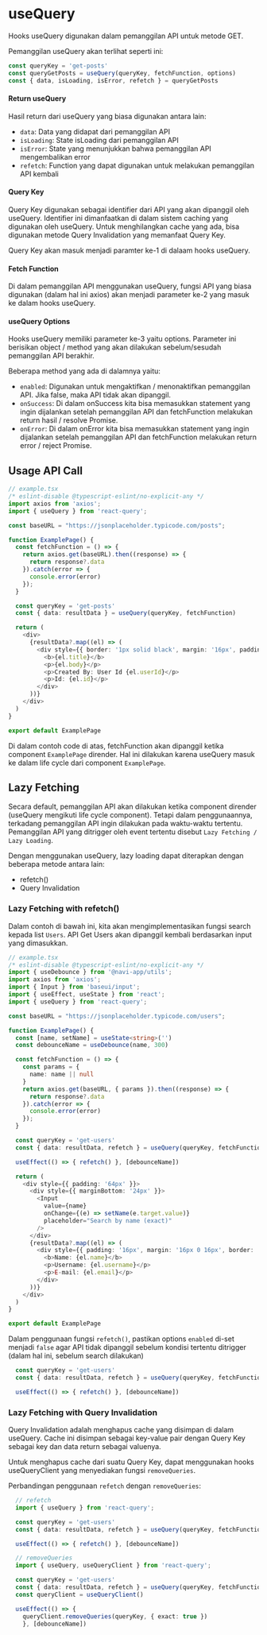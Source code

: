 # useQuery

Hooks useQuery digunakan dalam pemanggilan API untuk metode GET.

Pemanggilan useQuery akan terlihat seperti ini:

```typescript
const queryKey = 'get-posts'
const queryGetPosts = useQuery(queryKey, fetchFunction, options)
const { data, isLoading, isError, refetch } = queryGetPosts
```

#### Return useQuery

Hasil return dari useQuery yang biasa digunakan antara lain:

* `data`: Data yang didapat dari pemanggilan API
* `isLoading`: State isLoading dari pemanggilan API
* `isError`: State yang menunjukkan bahwa pemanggilan API mengembalikan error
* `refetch`: Function yang dapat digunakan untuk melakukan pemanggilan API kembali

#### Query Key

Query Key digunakan sebagai identifier dari API yang akan dipanggil oleh useQuery. Identifier ini dimanfaatkan di dalam sistem caching yang digunakan oleh useQuery. Untuk menghilangkan cache yang ada, bisa digunakan metode Query Invalidation yang memanfaat Query Key.

Query Key akan masuk menjadi paramter ke-1 di dalaam hooks useQuery.

#### Fetch Function

Di dalam pemanggilan API menggunakan useQuery, fungsi API yang biasa digunakan (dalam hal ini axios) akan menjadi parameter ke-2 yang masuk ke dalam hooks useQuery.

#### useQuery Options

Hooks useQuery memiliki parameter ke-3 yaitu options. Parameter ini berisikan object / method yang akan dilakukan sebelum/sesudah pemanggilan API berakhir.

Beberapa method yang ada di dalamnya yaitu:

* `enabled`: Digunakan untuk mengaktifkan / menonaktifkan pemanggilan API. Jika false, maka API tidak akan dipanggil.
* `onSuccess`: Di dalam onSuccess kita bisa memasukkan statement yang ingin dijalankan setelah pemanggilan API dan fetchFunction melakukan return hasil / resolve Promise.
* `onError`: Di dalam onError kita bisa memasukkan statement yang ingin dijalankan setelah pemanggilan API dan fetchFunction melakukan return error / reject Promise.

## Usage API Call

```typescript
// example.tsx
/* eslint-disable @typescript-eslint/no-explicit-any */
import axios from 'axios';
import { useQuery } from 'react-query';

const baseURL = "https://jsonplaceholder.typicode.com/posts";

function ExamplePage() {
  const fetchFunction = () => {
    return axios.get(baseURL).then((response) => {
      return response?.data
    }).catch(error => {
      console.error(error)
    });
  }

  const queryKey = 'get-posts'
  const { data: resultData } = useQuery(queryKey, fetchFunction)

  return (
    <div>
      {resultData?.map((el) => (
        <div style={{ border: '1px solid black', margin: '16px', padding: '16px' }}>
          <b>{el.title}</b>
          <p>{el.body}</p>
          <p>Created By: User Id {el.userId}</p>
          <p>Id: {el.id}</p>
        </div>
      ))}
    </div>
  )
}

export default ExamplePage
```

Di dalam contoh code di atas, fetchFunction akan dipanggil ketika component `ExamplePage` dirender. Hal ini dilakukan karena useQuery masuk ke dalam life cycle dari component `ExamplePage`.

## Lazy Fetching

Secara default, pemanggilan API akan dilakukan ketika component dirender (useQuery mengikuti life cycle component). Tetapi dalam penggunaannya, terkadang pemanggilan API ingin dilakukan pada waktu-waktu tertentu. Pemanggilan API yang ditrigger oleh event tertentu disebut `Lazy Fetching / Lazy Loading`.

Dengan menggunakan useQuery, lazy loading dapat diterapkan dengan beberapa metode antara lain:

* refetch()
* Query Invalidation

### Lazy Fetching with refetch()

Dalam contoh di bawah ini, kita akan mengimplementasikan fungsi search kepada list `Users`. API Get Users akan dipanggil kembali berdasarkan input yang dimasukkan.

```typescript
// example.tsx
/* eslint-disable @typescript-eslint/no-explicit-any */
import { useDebounce } from '@navi-app/utils';
import axios from 'axios';
import { Input } from 'baseui/input';
import { useEffect, useState } from 'react';
import { useQuery } from 'react-query';

const baseURL = "https://jsonplaceholder.typicode.com/users";

function ExamplePage() {
  const [name, setName] = useState<string>('')
  const debounceName = useDebounce(name, 300)

  const fetchFunction = () => {
    const params = {
      name: name || null
    }
    return axios.get(baseURL, { params }).then((response) => {
      return response?.data
    }).catch(error => {
      console.error(error)
    });
  }

  const queryKey = 'get-users'
  const { data: resultData, refetch } = useQuery(queryKey, fetchFunction, { enabled: false })

  useEffect(() => { refetch() }, [debounceName])

  return (
    <div style={{ padding: '64px' }}>
      <div style={{ marginBottom: '24px' }}>
        <Input
          value={name}
          onChange={(e) => setName(e.target.value)}
          placeholder="Search by name (exact)"
        />
      </div>
      {resultData?.map((el) => (
        <div style={{ padding: '16px', margin: '16px 0 16px', border: '1px solid black', borderRadius: '8px' }}>
          <b>Name: {el.name}</b>
          <p>Username: {el.username}</p>
          <p>E-mail: {el.email}</p>
        </div>
      ))}
    </div>
  )
}

export default ExamplePage
```

Dalam penggunaan fungsi `refetch()`, pastikan options `enabled` di-set menjadi `false` agar API tidak dipanggil sebelum kondisi tertentu ditrigger (dalam hal ini, sebelum search dilakukan)

```typescript
  const queryKey = 'get-users'
  const { data: resultData, refetch } = useQuery(queryKey, fetchFunction, { enabled: false })

  useEffect(() => { refetch() }, [debounceName])
```

### Lazy Fetching with Query Invalidation

Query Invalidation adalah menghapus cache yang disimpan di dalam useQuery. Cache ini disimpan sebagai key-value pair dengan Query Key sebagai key dan data return sebagai valuenya.

Untuk menghapus cache dari suatu Query Key, dapat menggunakan hooks useQueryClient yang menyediakan fungsi `removeQueries`.

Perbandingan penggunaan `refetch` dengan `removeQueries`:

```typescript
  // refetch
  import { useQuery } from 'react-query';

  const queryKey = 'get-users'
  const { data: resultData, refetch } = useQuery(queryKey, fetchFunction, { enabled: false })

  useEffect(() => { refetch() }, [debounceName])
```

```typescript
  // removeQueries
  import { useQuery, useQueryClient } from 'react-query';

  const queryKey = 'get-users'
  const { data: resultData, refetch } = useQuery(queryKey, fetchFunction, { enabled: false })
  const queryClient = useQueryClient()

  useEffect(() => {
    queryClient.removeQueries(queryKey, { exact: true })
    }, [debounceName])
```
